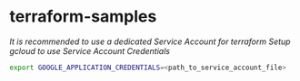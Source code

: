 # terraform-samples

*It is recommended to use a dedicated Service Account for terraform*
*Setup gcloud to use Service Account Credentials*
```bash
export GOOGLE_APPLICATION_CREDENTIALS=<path_to_service_account_file>
```
